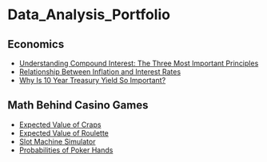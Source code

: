 # Data_Analysis_Portfolio
## Economics
- [Understanding Compound Interest: The Three Most Important Principles](Understanding_Compound_Interest/Understanding_Compound_Interest.ipynb)
- [Relationship Between Inflation and Interest Rates](Relationship_Between_Inflation_and_Interest_Rates/Relationship_Between_Inflation_and_Interest_Rates.ipynb)
- [Why Is 10 Year Treasury Yield So Important?](Why_Is_10_Year_Treasury_Yield_So_Important/Why_Is_10_Year_Treasury_Yield_So_Important.ipynb)

## Math Behind Casino Games
- [Expected Value of Craps]()
- [Expected Value of Roulette]()
- [Slot Machine Simulator]()
- [Probabilities of Poker Hands]()
